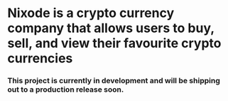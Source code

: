 # Nixode is a crypto currency company that allows users to buy, sell, and view their favourite crypto currencies
### This project is currently in development and will be shipping out to a production release soon.
